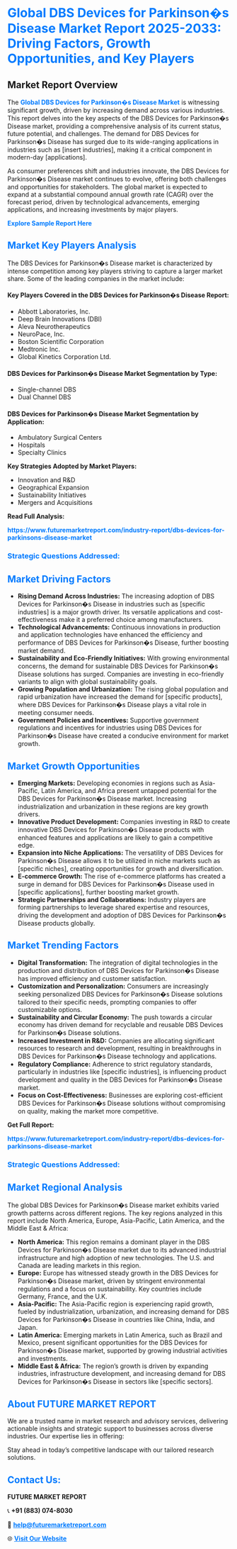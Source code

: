 <h1 style="color: #007BFF;">Global DBS Devices for Parkinson�s Disease Market Report 2025-2033: Driving Factors, Growth Opportunities, and Key Players</h1>

<section id="overview">
<h2>Market Report Overview</h2>
<p>The <a href="https://www.futuremarketreport.com/industry-report/dbs-devices-for-parkinsons-disease-market" style="color: #007BFF; text-decoration: none;"><strong>Global DBS Devices for Parkinson�s Disease Market</strong></a> is witnessing significant growth, driven by increasing demand across various industries. This report delves into the key aspects of the DBS Devices for Parkinson�s Disease market, providing a comprehensive analysis of its current status, future potential, and challenges. The demand for DBS Devices for Parkinson�s Disease has surged due to its wide-ranging applications in industries such as [insert industries], making it a critical component in modern-day [applications].</p>
<p>As consumer preferences shift and industries innovate, the DBS Devices for Parkinson�s Disease market continues to evolve, offering both challenges and opportunities for stakeholders. The global market is expected to expand at a substantial compound annual growth rate (CAGR) over the forecast period, driven by technological advancements, emerging applications, and increasing investments by major players.</p>
</section>

<section id="overview">
<p><a href="https://www.futuremarketreport.com/request-sample/reportId=77964" style="color: #007BFF; text-decoration: none;"><strong>Explore Sample Report Here</strong></a></p>
</section>

<section id="key-players">
<h2 style="color: #007BFF;">Market Key Players Analysis</h2>
<p>The DBS Devices for Parkinson�s Disease market is characterized by intense competition among key players striving to capture a larger market share. Some of the leading companies in the market include:</p>
<h4>Key Players Covered in the DBS Devices for Parkinson�s Disease Report:</h4>
<ul><li>Abbott Laboratories, Inc.</li><li>Deep Brain Innovations (DBI)</li><li>Aleva Neurotherapeutics</li><li>NeuroPace, Inc.</li><li>Boston Scientific Corporation</li><li>Medtronic Inc.</li><li>Global Kinetics Corporation Ltd.</li></ul>
<h4>DBS Devices for Parkinson�s Disease Market Segmentation by Type:</h4>
<ul><li>Single-channel DBS</li><li>Dual Channel DBS</li></ul>

<h4>DBS Devices for Parkinson�s Disease Market Segmentation by Application:</h4>
<ul><li>Ambulatory Surgical Centers</li><li>Hospitals</li><li>Specialty Clinics</li></ul>
<p><strong>Key Strategies Adopted by Market Players:</strong></p>
<ul>
<li>Innovation and R&D</li>
<li>Geographical Expansion</li>
<li>Sustainability Initiatives</li>
<li>Mergers and Acquisitions</li>
</ul>
</section>

<section>
<p><strong>Read Full Analysis: </strong></p><a href="https://www.futuremarketreport.com/industry-report/dbs-devices-for-parkinsons-disease-market" style="color: #007BFF; text-decoration: none;"><strong>https://www.futuremarketreport.com/industry-report/dbs-devices-for-parkinsons-disease-market</strong></a>
<h3 style="color: #007BFF;">Strategic Questions Addressed:</h3>
</section>

<section id="driving-factors">
<h2 style="color: #007BFF;">Market Driving Factors</h2>
<ul>
<li><strong>Rising Demand Across Industries:</strong> The increasing adoption of DBS Devices for Parkinson�s Disease in industries such as [specific industries] is a major growth driver. Its versatile applications and cost-effectiveness make it a preferred choice among manufacturers.</li>
<li><strong>Technological Advancements:</strong> Continuous innovations in production and application technologies have enhanced the efficiency and performance of DBS Devices for Parkinson�s Disease, further boosting market demand.</li>
<li><strong>Sustainability and Eco-Friendly Initiatives:</strong> With growing environmental concerns, the demand for sustainable DBS Devices for Parkinson�s Disease solutions has surged. Companies are investing in eco-friendly variants to align with global sustainability goals.</li>
<li><strong>Growing Population and Urbanization:</strong> The rising global population and rapid urbanization have increased the demand for [specific products], where DBS Devices for Parkinson�s Disease plays a vital role in meeting consumer needs.</li>
<li><strong>Government Policies and Incentives:</strong> Supportive government regulations and incentives for industries using DBS Devices for Parkinson�s Disease have created a conducive environment for market growth.</li>
</ul>
</section>

<section id="growth-opportunities">
<h2 style="color: #007BFF;">Market Growth Opportunities</h2>
<ul>
<li><strong>Emerging Markets:</strong> Developing economies in regions such as Asia-Pacific, Latin America, and Africa present untapped potential for the DBS Devices for Parkinson�s Disease market. Increasing industrialization and urbanization in these regions are key growth drivers.</li>
<li><strong>Innovative Product Development:</strong> Companies investing in R&D to create innovative DBS Devices for Parkinson�s Disease products with enhanced features and applications are likely to gain a competitive edge.</li>
<li><strong>Expansion into Niche Applications:</strong> The versatility of DBS Devices for Parkinson�s Disease allows it to be utilized in niche markets such as [specific niches], creating opportunities for growth and diversification.</li>
<li><strong>E-commerce Growth:</strong> The rise of e-commerce platforms has created a surge in demand for DBS Devices for Parkinson�s Disease used in [specific applications], further boosting market growth.</li>
<li><strong>Strategic Partnerships and Collaborations:</strong> Industry players are forming partnerships to leverage shared expertise and resources, driving the development and adoption of DBS Devices for Parkinson�s Disease products globally.</li>
</ul>
</section>

<section id="trending-factors">
<h2 style="color: #007BFF;">Market Trending Factors</h2>
<ul>
<li><strong>Digital Transformation:</strong> The integration of digital technologies in the production and distribution of DBS Devices for Parkinson�s Disease has improved efficiency and customer satisfaction.</li>
<li><strong>Customization and Personalization:</strong> Consumers are increasingly seeking personalized DBS Devices for Parkinson�s Disease solutions tailored to their specific needs, prompting companies to offer customizable options.</li>
<li><strong>Sustainability and Circular Economy:</strong> The push towards a circular economy has driven demand for recyclable and reusable DBS Devices for Parkinson�s Disease solutions.</li>
<li><strong>Increased Investment in R&D:</strong> Companies are allocating significant resources to research and development, resulting in breakthroughs in DBS Devices for Parkinson�s Disease technology and applications.</li>
<li><strong>Regulatory Compliance:</strong> Adherence to strict regulatory standards, particularly in industries like [specific industries], is influencing product development and quality in the DBS Devices for Parkinson�s Disease market.</li>
<li><strong>Focus on Cost-Effectiveness:</strong> Businesses are exploring cost-efficient DBS Devices for Parkinson�s Disease solutions without compromising on quality, making the market more competitive.</li>
</ul>
</section>

<section>
<p><strong>Get Full Report: </strong></p><a href="https://www.futuremarketreport.com/industry-report/dbs-devices-for-parkinsons-disease-market" style="color: #007BFF; text-decoration: none;"><strong>https://www.futuremarketreport.com/industry-report/dbs-devices-for-parkinsons-disease-market</strong></a>
<h3 style="color: #007BFF;">Strategic Questions Addressed:</h3>
</section>


<section id="regional-analysis">
<h2 style="color: #007BFF;">Market Regional Analysis</h2>
<p>The global DBS Devices for Parkinson�s Disease market exhibits varied growth patterns across different regions. The key regions analyzed in this report include North America, Europe, Asia-Pacific, Latin America, and the Middle East & Africa:</p>
<ul>
<li><strong>North America:</strong> This region remains a dominant player in the DBS Devices for Parkinson�s Disease market due to its advanced industrial infrastructure and high adoption of new technologies. The U.S. and Canada are leading markets in this region.</li>
<li><strong>Europe:</strong> Europe has witnessed steady growth in the DBS Devices for Parkinson�s Disease market, driven by stringent environmental regulations and a focus on sustainability. Key countries include Germany, France, and the U.K.</li>
<li><strong>Asia-Pacific:</strong> The Asia-Pacific region is experiencing rapid growth, fueled by industrialization, urbanization, and increasing demand for DBS Devices for Parkinson�s Disease in countries like China, India, and Japan.</li>
<li><strong>Latin America:</strong> Emerging markets in Latin America, such as Brazil and Mexico, present significant opportunities for the DBS Devices for Parkinson�s Disease market, supported by growing industrial activities and investments.</li>
<li><strong>Middle East & Africa:</strong> The region’s growth is driven by expanding industries, infrastructure development, and increasing demand for DBS Devices for Parkinson�s Disease in sectors like [specific sectors].</li>
</ul>
</section>

<footer>
<h2 style="color: #007BFF;">About FUTURE MARKET REPORT</h2>
<p>We are a trusted name in market research and advisory services, delivering actionable insights and strategic support to businesses across diverse industries. Our expertise lies in offering:</p>

<p>Stay ahead in today’s competitive landscape with our tailored research solutions.</p>

<h2 style="color: #007BFF;">Contact Us:</h2>
<p><strong>FUTURE MARKET REPORT</strong></p>
<p>📞 <strong>+91 (883) 074-8030</strong></p>
<p>📧 <strong><a href="mailto:help@futuremarketreport.com" style="color: #007BFF;">help@futuremarketreport.com</a></strong></p>
<p>🌐 <strong><a href="https://www.futuremarketreport.com/" style="color: #007BFF;">Visit Our Website</a></strong></p>
</footer>